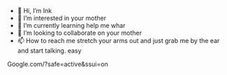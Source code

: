 - 👋 Hi, I’m Ink
- 👀 I’m interested in your mother
- 🌱 I’m currently learning help me whar
- 💞️ I’m looking to collaborate on your mother 
- 📫 How to reach me stretch your arms out and just grab me by the ear and start talking. easy

Google.com/?safe=active&ssui=on

<!---
puffishh/puffishh is a ✨ special ✨ repository because its `README.md` (this file) appears on your GitHub profile.
You can click the Preview link to take a look at your changes.
--->

